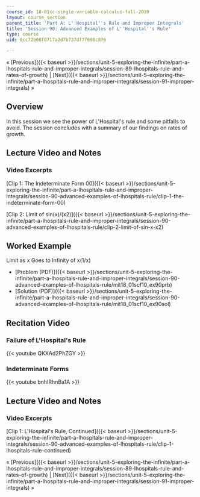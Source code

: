 ```yaml
---
course_id: 18-01sc-single-variable-calculus-fall-2010
layout: course_section
parent_title: 'Part A: L''Hospital''s Rule and Improper Integrals'
title: 'Session 90: Advanced Examples of L''Hospital''s Rule'
type: course
uid: 6cc72b08f8717a2d7b737df7f698c876

---
```


« [Previous]({{< baseurl >}}/sections/unit-5-exploring-the-infinite/part-a-lhospitals-rule-and-improper-integrals/session-89-lhospitals-rule-and-rates-of-growth) | [Next]({{< baseurl >}}/sections/unit-5-exploring-the-infinite/part-a-lhospitals-rule-and-improper-integrals/session-91-improper-integrals) »

Overview
--------

In this session we see the power of L'Hospital's rule and some pitfalls to avoid. The session concludes with a summary of our findings on rates of growth.

Lecture Video and Notes
-----------------------

### Video Excerpts

[Clip 1: The Indeterminate Form 00]({{< baseurl >}}/sections/unit-5-exploring-the-infinite/part-a-lhospitals-rule-and-improper-integrals/session-90-advanced-examples-of-lhospitals-rule/clip-1-the-indeterminate-form-00)

[Clip 2: Limit of sin(x)/(x2)]({{< baseurl >}}/sections/unit-5-exploring-the-infinite/part-a-lhospitals-rule-and-improper-integrals/session-90-advanced-examples-of-lhospitals-rule/clip-2-limit-of-sin-x-x2)

Worked Example
--------------

Limit as x Goes to Infinity of x(1/x)

*   [Problem (PDF)]({{< baseurl >}}/sections/unit-5-exploring-the-infinite/part-a-lhospitals-rule-and-improper-integrals/session-90-advanced-examples-of-lhospitals-rule/mit18_01scf10_ex90prb)
*   [Solution (PDF)]({{< baseurl >}}/sections/unit-5-exploring-the-infinite/part-a-lhospitals-rule-and-improper-integrals/session-90-advanced-examples-of-lhospitals-rule/mit18_01scf10_ex90sol)

Recitation Video
----------------

### Failure of L'Hospital's Rule

{{< youtube QKXAd2PhZGY >}}

### Indeterminate Forms

{{< youtube bnhIRhnBa1A >}}

Lecture Video and Notes
-----------------------

### Video Excerpts

[Clip 1: L'Hospital's Rule, Continued]({{< baseurl >}}/sections/unit-5-exploring-the-infinite/part-a-lhospitals-rule-and-improper-integrals/session-90-advanced-examples-of-lhospitals-rule/clip-1-lhospitals-rule-continued)

« [Previous]({{< baseurl >}}/sections/unit-5-exploring-the-infinite/part-a-lhospitals-rule-and-improper-integrals/session-89-lhospitals-rule-and-rates-of-growth) | [Next]({{< baseurl >}}/sections/unit-5-exploring-the-infinite/part-a-lhospitals-rule-and-improper-integrals/session-91-improper-integrals) »